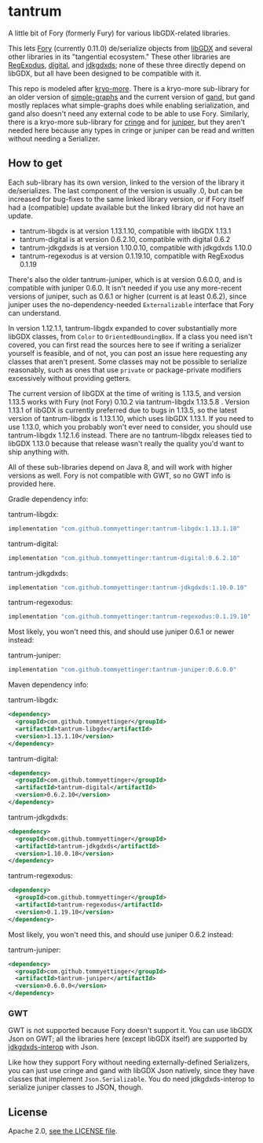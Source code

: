 # tantrum

A little bit of Fory (formerly Fury) for various libGDX-related libraries.

This lets [Fory](https://fory.apache.org) (currently 0.11.0) de/serialize objects from [libGDX](https://libgdx.com)
and several other libraries in its "tangential ecosystem." These other libraries are
[RegExodus](https://github.com/tommyettinger/RegExodus), [digital](https://github.com/tommyettinger/digital),
and [jdkgdxds](https://github.com/tommyettinger/jdkgdxds); none of these three directly depend on libGDX, but all have been
designed to be compatible with it.

This repo is modeled after [kryo-more](https://github.com/tommyettinger/kryo-more). There is a kryo-more sub-library
for an older version of [simple-graphs](https://github.com/earlygrey/simple-graphs) and the current version of
[gand](https://github.com/tommyettinger/gand), but gand mostly replaces what simple-graphs does while enabling
serialization, and gand also doesn't need any external code to be able to use Fory.
Similarly, there is a kryo-more sub-library for [cringe](https://github.com/tommyettinger/cringe) and for
[juniper](https://github.com/tommyettinger/juniper), but they aren't
needed here because any types in cringe or juniper can be read and written without
needing a Serializer.

## How to get

Each sub-library has its own version, linked to the version of the library it de/serializes.
The last component of the version is usually .0, but can be increased for bug-fixes to the same linked library version,
or if Fory itself had a (compatible) update available but the linked library did not have an update.

  - tantrum-libgdx is at version 1.13.1.10, compatible with libGDX 1.13.1
  - tantrum-digital is at version 0.6.2.10, compatible with digital 0.6.2
  - tantrum-jdkgdxds is at version 1.10.0.10, compatible with jdkgdxds 1.10.0
  - tantrum-regexodus is at version 0.1.19.10, compatible with RegExodus 0.1.19

There's also the older tantrum-juniper, which is at version 0.6.0.0, and is compatible with juniper 0.6.0.
It isn't needed if you use any more-recent versions of juniper, such as 0.6.1 or higher (current is at least 0.6.2),
since juniper uses the no-dependency-needed `Externalizable` interface that Fory can understand.

In version 1.12.1.1, tantrum-libgdx expanded to cover substantially more libGDX classes, from `Color` to
`OrientedBoundingBox`. If a class you need isn't covered, you can first read the sources here to see if writing a
serializer yourself is feasible, and of not, you can post an issue here requesting any classes that aren't present.
Some classes may not be possible to serialize reasonably, such as ones that use `private` or package-private
modifiers excessively without providing getters.

The current version of libGDX at the time of writing is 1.13.5, and version 1.13.5 works with Fury (not Fory) 0.10.2 via
tantrum-libgdx 1.13.5.8 . Version 1.13.1 of libGDX is currently preferred due to bugs in 1.13.5, so the latest version
of tantrum-libgdx is 1.13.1.10, which uses libGDX 1.13.1. If you need to use 1.13.0, which you probably won't ever need
to consider, you should use tantrum-libgdx 1.12.1.6 instead. There are no tantrum-libgdx releases tied to libGDX 1.13.0
because that release wasn't really the quality you'd want to ship anything with.

All of these sub-libraries depend on Java 8, and will work with higher versions as well. Fory is not compatible with
GWT, so no GWT info is provided here.

Gradle dependency info:

tantrum-libgdx:

```gradle
implementation "com.github.tommyettinger:tantrum-libgdx:1.13.1.10"
```

tantrum-digital:

```gradle
implementation "com.github.tommyettinger:tantrum-digital:0.6.2.10"
```

tantrum-jdkgdxds:

```gradle
implementation "com.github.tommyettinger:tantrum-jdkgdxds:1.10.0.10"
```

tantrum-regexodus:

```gradle
implementation "com.github.tommyettinger:tantrum-regexodus:0.1.19.10"
```

Most likely, you won't need this, and should use juniper 0.6.1 or newer instead:

tantrum-juniper:

```gradle
implementation "com.github.tommyettinger:tantrum-juniper:0.6.0.0"
```

Maven dependency info:

tantrum-libgdx:

```xml
<dependency>
  <groupId>com.github.tommyettinger</groupId>
  <artifactId>tantrum-libgdx</artifactId>
  <version>1.13.1.10</version>
</dependency>
```

tantrum-digital:

```xml
<dependency>
  <groupId>com.github.tommyettinger</groupId>
  <artifactId>tantrum-digital</artifactId>
  <version>0.6.2.10</version>
</dependency>
```

tantrum-jdkgdxds:

```xml
<dependency>
  <groupId>com.github.tommyettinger</groupId>
  <artifactId>tantrum-jdkgdxds</artifactId>
  <version>1.10.0.10</version>
</dependency>
```

tantrum-regexodus:

```xml
<dependency>
  <groupId>com.github.tommyettinger</groupId>
  <artifactId>tantrum-regexodus</artifactId>
  <version>0.1.19.10</version>
</dependency>
```

Most likely, you won't need this, and should use juniper 0.6.2 instead:

tantrum-juniper:

```xml
<dependency>
  <groupId>com.github.tommyettinger</groupId>
  <artifactId>tantrum-juniper</artifactId>
  <version>0.6.0.0</version>
</dependency>
```

### GWT

GWT is not supported because Fory doesn't support it. You can use libGDX Json on GWT;
all the libraries here (except libGDX itself) are supported by [jdkgdxds-interop](https://github.com/tommyettinger/jdkgdxds_interop) with Json.

Like how they support Fory without needing externally-defined Serializers, you can just use cringe
and gand with libGDX Json natively, since they have classes that implement `Json.Serializable`.
You do need jdkgdxds-interop to serialize juniper classes to JSON, though.

## License

Apache 2.0, [see the LICENSE file](LICENSE).